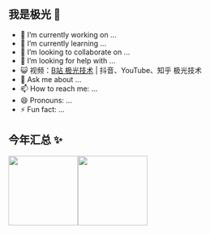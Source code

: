 ## 我是极光 👋


- 🔭 I’m currently working on ...
- 🌱 I’m currently learning ...
- 👯 I’m looking to collaborate on ...
- 🤔 I’m looking for help with ...
- 😺 视频：<a href="https://space.bilibili.com/496498661" target="_blank">B站 极光技术</a> | 抖音、YouTube、知乎 极光技术
- 💬 Ask me about ...
- 📫 How to reach me: ...
- 😄 Pronouns: ...
- ⚡ Fun fact: ...

## 今年汇总 ✨

<img align="" height="137px" src="https://github-readme-stats.vercel.app/api?username=springsongs&hide_title=true&hide_border=true&show_icons=true&include_all_commits=true&line_height=21&bg_color=0,EC6C6C,FFD479,FFFC79,73FA79&theme=graywhite&locale=cn" /><img align="" height="137px" src="https://github-readme-stats.vercel.app/api/top-langs/?username=springsongs&hide_title=true&hide_border=true&layout=compact&bg_color=0,73FA79,73FDFF,D783FF&theme=graywhite&locale=cn" />
